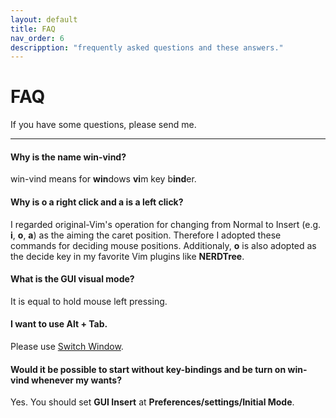 ```yaml
---
layout: default
title: FAQ
nav_order: 6
descripption: "frequently asked questions and these answers."
---
```

# FAQ

If you have some questions, please send me.

<hr>

#### Why is the name win-vind?  
win-vind means for **win**dows **vi**m key b**ind**er.  

#### Why is **o** a right click and **a** is a left click?  
I regarded original-Vim's operation for changing from Normal to Insert (e.g. **i**, **o**, **a**) as the aiming the caret position. Therefore I adopted these commands for deciding mouse positions. Additionaly, **o** is also adopted as the decide key in my favorite Vim plugins like **NERDTree**.  


#### What is the GUI visual mode?  
It is equal to hold mouse left pressing.  

#### I want to use **Alt** + **Tab**.
Please use <a href="https://pit-ray.github.io/win-vind/cheat_sheet/#switch_window">Switch Window</a>.  


#### Would it be possible to start without key-bindings and be turn on win-vind whenever my wants?
Yes. You should set **GUI Insert** at **Preferences/settings/Initial Mode**.
